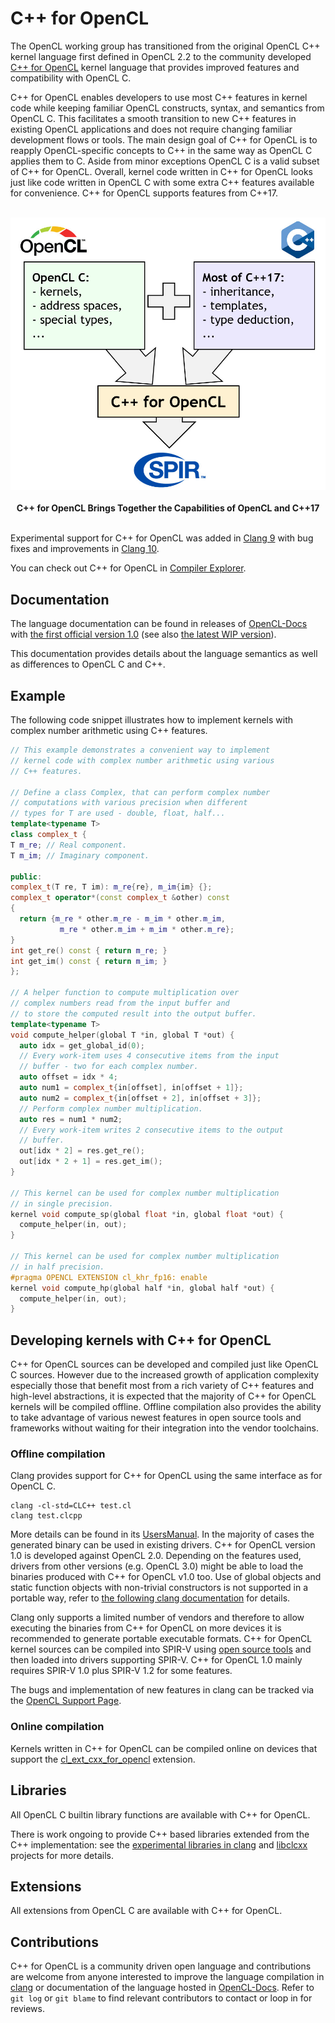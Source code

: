 # C++ for OpenCL

The OpenCL working group has transitioned from the original OpenCL C++ kernel language first defined in OpenCL 2.2 to the community developed [C++ for OpenCL](https://www.iwocl.org/wp-content/uploads/iwocl-syclcon-2020-stulova-13-slides.pdf) kernel language that provides improved features and compatibility with OpenCL C.

C++ for OpenCL enables developers to use most C++ features in kernel code while keeping familiar OpenCL constructs, syntax, and semantics from OpenCL C. This facilitates a smooth transition to new C++ features in existing OpenCL applications and does not require changing familiar development flows or tools. The main design goal of C++ for OpenCL is to reapply OpenCL-specific concepts to C++ in the same way as OpenCL C applies them to C. Aside from minor exceptions OpenCL C is a valid subset of C++ for OpenCL. Overall, kernel code written in C++ for OpenCL looks just like code written in OpenCL C with some extra C++ features available for convenience. C++ for OpenCL supports features from C++17.

<p align="center">
<br>
<img src="../images/cpp_for_opencl.jpg" width=700 >
<br> <br>
  <b>C++ for OpenCL Brings Together the Capabilities of OpenCL and C++17</b>
<br> <br>
</p>

Experimental support for C++ for OpenCL was added in [Clang 9](https://releases.llvm.org/9.0.0/tools/clang/docs/LanguageExtensions.html#opencl-features) with bug fixes and improvements in [Clang 10](https://releases.llvm.org/10.0.0/tools/clang/docs/ReleaseNotes.html#opencl-kernel-language-changes-in-clang).

You can check out C++ for OpenCL in [Compiler Explorer](https://godbolt.org/z/NGZw9U).

## Documentation

The language documentation can be found in releases of [OpenCL-Docs](https://github.com/KhronosGroup/OpenCL-Docs/releases) with [the first official version 1.0](https://github.com/KhronosGroup/OpenCL-Docs/releases/tag/cxxforopencl-v1.0-r1) (see also [the latest WIP version](https://github.com/KhronosGroup/Khronosdotorg/blob/master/api/opencl/assets/CXX_for_OpenCL.pdf)).

This documentation provides details about the language semantics as well as differences to OpenCL C and C++.

## Example

The following code snippet illustrates how to implement kernels with complex number arithmetic using C++ features.

```cpp
// This example demonstrates a convenient way to implement
// kernel code with complex number arithmetic using various
// C++ features.

// Define a class Complex, that can perform complex number
// computations with various precision when different
// types for T are used - double, float, half...
template<typename T>
class complex_t {
T m_re; // Real component.
T m_im; // Imaginary component.

public:
complex_t(T re, T im): m_re{re}, m_im{im} {};
complex_t operator*(const complex_t &other) const
{
  return {m_re * other.m_re - m_im * other.m_im,
           m_re * other.m_im + m_im * other.m_re};
}
int get_re() const { return m_re; }
int get_im() const { return m_im; }
};

// A helper function to compute multiplication over
// complex numbers read from the input buffer and
// to store the computed result into the output buffer.
template<typename T>
void compute_helper(global T *in, global T *out) {
  auto idx = get_global_id(0);	
  // Every work-item uses 4 consecutive items from the input
  // buffer - two for each complex number.
  auto offset = idx * 4;
  auto num1 = complex_t{in[offset], in[offset + 1]};
  auto num2 = complex_t{in[offset + 2], in[offset + 3]};
  // Perform complex number multiplication.
  auto res = num1 * num2;
  // Every work-item writes 2 consecutive items to the output
  // buffer.
  out[idx * 2] = res.get_re();
  out[idx * 2 + 1] = res.get_im();
}

// This kernel can be used for complex number multiplication
// in single precision.
kernel void compute_sp(global float *in, global float *out) {
  compute_helper(in, out);
}

// This kernel can be used for complex number multiplication
// in half precision.
#pragma OPENCL EXTENSION cl_khr_fp16: enable
kernel void compute_hp(global half *in, global half *out) {
  compute_helper(in, out); 
}
```

## Developing kernels with C++ for OpenCL

C++ for OpenCL sources can be developed and compiled just like OpenCL C sources. However due to the increased growth of application complexity especially those that benefit most from a rich variety of C++ features and high-level abstractions, it is expected that the majority of C++ for OpenCL kernels will be compiled offline. Offline compilation also provides the ability to take advantage of various newest features in open source tools and frameworks without waiting for their integration into the vendor toolchains. 

### Offline compilation

Clang provides support for C++ for OpenCL using the same interface as for OpenCL C.

```
clang -cl-std=CLC++ test.cl
clang test.clcpp
```

More details can be found in its [UsersManual](https://clang.llvm.org/docs/UsersManual.html#cxx-for-opencl). In the majority of cases the generated binary can be used in existing drivers. C++ for OpenCL version 1.0 is developed against OpenCL 2.0. Depending on the features used, drivers from other versions (e.g. OpenCL 3.0) might be able to load the binaries produced with C++ for OpenCL v1.0 too. Use of global objects and static function objects with non-trivial constructors is not supported in a portable way, refer to [the following clang documentation](https://clang.llvm.org/docs/UsersManual.html#constructing-and-destroying-global-objects) for details.

Clang only supports a limited number of vendors and therefore to allow executing the binaries from C++ for OpenCL on more devices it is recommended to generate portable executable formats. C++ for OpenCL kernel sources can be compiled into SPIR-V using [open source tools](os_tooling.md) and then loaded into drivers supporting SPIR-V. C++ for OpenCL 1.0 mainly requires SPIR-V 1.0 plus SPIR-V 1.2 for some features.

The bugs and implementation of new features in clang can be tracked via the [OpenCL Support Page](https://clang.llvm.org/docs/OpenCLSupport.html#c-for-opencl-implementation-status).

### Online compilation

Kernels written in C++ for OpenCL can be compiled online on devices that support the [cl_ext_cxx_for_opencl](https://www.khronos.org/registry/OpenCL/extensions/ext/cl_ext_cxx_for_opencl.html) extension.

## Libraries

All OpenCL C builtin library functions are available with C++ for OpenCL.

There is work ongoing to provide C++ based libraries extended from the C++ implementation: see the [experimental libraries in clang](https://clang.llvm.org/docs/OpenCLSupport.html#c-libraries-for-opencl) and [libclcxx](https://github.com/KhronosGroup/libclcxx) projects for more details.

## Extensions

All extensions from OpenCL C are available with C++ for OpenCL.

## Contributions

C++ for OpenCL is a community driven open language and contributions are welcome from anyone interested to improve the language compilation in [clang](https://clang.llvm.org/docs/OpenCLSupport.html) or documentation of the language hosted in [OpenCL-Docs](https://github.com/KhronosGroup/OpenCL-Docs). Refer to `git log` or `git blame` to find relevant contributors to contact or loop in for reviews.
